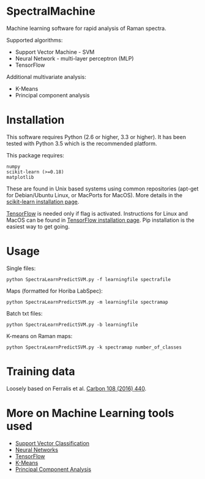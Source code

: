 # SpectralMachine
Machine learning software for rapid analysis of Raman spectra.

Supported algorithms:
 - Support Vector Machine - SVM
 - Neural Network -  multi-layer perceptron (MLP)
 - TensorFlow

Additional multivariate analysis:
- K-Means
- Principal component analysis

Installation
=============

This software requires Python (2.6 or higher, 3.3 or higher). It has been tested with Python 3.5 which is the recommended platform.

This package requires:

    numpy
    scikit-learn (>=0.18)
    matplotlib 

These are found in Unix based systems using common repositories (apt-get for Debian/Ubuntu Linux, or MacPorts for MacOS). More details in the [scikit-learn installation page](http://scikit-learn.org/stable/install.html).

[TensorFlow](https://github.com/tensorflow/tensorflow) is needed only if flag is activated. Instructions for Linux and MacOS can be found in [TensorFlow installation page](https://www.tensorflow.org/versions/r0.11/get_started/os_setup.html). Pip installation is the easiest way to get going.


Usage
======

Single files: 
  
    python SpectraLearnPredictSVM.py -f learningfile spectrafile 

Maps (formatted for Horiba LabSpec): 
  
    python SpectraLearnPredictSVM.py -m learningfile spectramap 

Batch txt files:

    python SpectraLearnPredictSVM.py -b learningfile 

K-means on Raman maps:
    
    python SpectraLearnPredictSVM.py -k spectramap number_of_classes


Training data
=============
Loosely based on Ferralis et al. [Carbon 108 (2016) 440](http://dx.doi.org/10.1016/j.carbon.2016.07.039).


More on Machine Learning tools used
====================================

- [Support Vector Classification](http://scikit-learn.org/stable/modules/generated/sklearn.svm.SVC.html)
- [Neural Networks](http://scikit-learn.org/stable/modules/neural_networks_supervised.html)
- [TensorFlow](https://www.tensorflow.org)
- [K-Means](http://scikit-learn.org/stable/modules/generated/sklearn.cluster.KMeans.html)
- [Principal Component Analysis](http://scikit-learn.org/stable/modules/generated/sklearn.decomposition.PCA.html)

